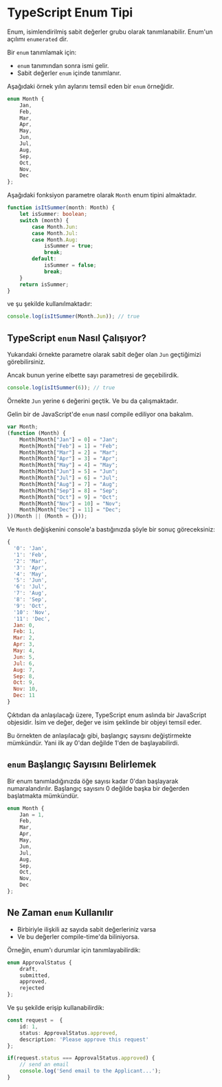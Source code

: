 # TypeScript Enum Tipi

Enum, isimlendirilmiş sabit değerler grubu olarak tanımlanabilir. Enum'un açılımı `enumerated` dir.

Bir `enum` tanımlamak için:

- `enum` tanımından sonra ismi gelir.
- Sabit değerler `enum` içinde tanımlanır.

Aşağıdaki örnek yılın aylarını temsil eden bir `enum` örneğidir.

```ts
enum Month {
    Jan,
    Feb,
    Mar,
    Apr,
    May,
    Jun,
    Jul,
    Aug,
    Sep,
    Oct,
    Nov,
    Dec
};
```

Aşağıdaki fonksiyon parametre olarak `Month` enum tipini almaktadır.

```ts
function isItSummer(month: Month) {
    let isSummer: boolean;
    switch (month) {
        case Month.Jun:
        case Month.Jul:
        case Month.Aug:
            isSummer = true;
            break;
        default:
            isSummer = false;
            break;
    }
    return isSummer;
}
```

ve şu şekilde kullanılmaktadır:

```ts
console.log(isItSummer(Month.Jun)); // true
```

## TypeScript `enum` Nasıl Çalışıyor?

Yukarıdaki örnekte parametre olarak sabit değer olan `Jun` geçtiğimizi görebilirsiniz.

Ancak bunun yerine elbette sayı parametresi de geçebilirdik.

```ts
console.log(isItSummer(6)); // true
```

Örnekte `Jun` yerine `6` değerini geçtik. Ve bu da çalışmaktadır.

Gelin bir de JavaScript'de `enum` nasıl compile ediliyor ona bakalım.

```js
var Month;
(function (Month) {
    Month[Month["Jan"] = 0] = "Jan";
    Month[Month["Feb"] = 1] = "Feb";
    Month[Month["Mar"] = 2] = "Mar";
    Month[Month["Apr"] = 3] = "Apr";
    Month[Month["May"] = 4] = "May";
    Month[Month["Jun"] = 5] = "Jun";
    Month[Month["Jul"] = 6] = "Jul";
    Month[Month["Aug"] = 7] = "Aug";
    Month[Month["Sep"] = 8] = "Sep";
    Month[Month["Oct"] = 9] = "Oct";
    Month[Month["Nov"] = 10] = "Nov";
    Month[Month["Dec"] = 11] = "Dec";
})(Month || (Month = {}));
```

Ve `Month` değişkenini console'a bastığınızda şöyle bir sonuç göreceksiniz:

```js
{
  '0': 'Jan', 
  '1': 'Feb', 
  '2': 'Mar', 
  '3': 'Apr', 
  '4': 'May', 
  '5': 'Jun', 
  '6': 'Jul', 
  '7': 'Aug', 
  '8': 'Sep', 
  '9': 'Oct', 
  '10': 'Nov',
  '11': 'Dec',
  Jan: 0,     
  Feb: 1,     
  Mar: 2,     
  Apr: 3,     
  May: 4,
  Jun: 5,
  Jul: 6,
  Aug: 7,
  Sep: 8,
  Oct: 9,
  Nov: 10,
  Dec: 11
}
```

Çıktıdan da anlaşılacağı üzere, TypeScript enum aslında bir JavaScript objesidir. İsim ve değer, değer ve isim şeklinde bir objeyi temsil eder.

Bu örnekten de anlaşılacağı gibi, başlangıç sayısını değiştirmekte mümkündür. Yani ilk ay 0'dan değilde 1'den de başlayabilirdi.

## `enum` Başlangıç Sayısını Belirlemek

Bir enum tanımladığınızda öğe sayısı kadar 0'dan başlayarak numaralandırılır. Başlangıç sayısını 0 değilde başka bir değerden başlatmakta mümkündür.

```ts
enum Month {
    Jan = 1,
    Feb,
    Mar,
    Apr,
    May,
    Jun,
    Jul,
    Aug,
    Sep,
    Oct,
    Nov,
    Dec
};
```

## Ne Zaman `enum` Kullanılır

- Birbiriyle ilişkili az sayıda sabit değerleriniz varsa
- Ve bu değerler compile-time'da biliniyorsa.

Örneğin, enum'ı durumlar için tanımlayabilirdik:

```ts
enum ApprovalStatus {
    draft,
    submitted,
    approved,
    rejected
};
```

Ve şu şekilde erişip kullanabilirdik:

```ts
const request =  {
    id: 1,
    status: ApprovalStatus.approved,
    description: 'Please approve this request'
};

if(request.status === ApprovalStatus.approved) {
    // send an email
    console.log('Send email to the Applicant...');
}
```
